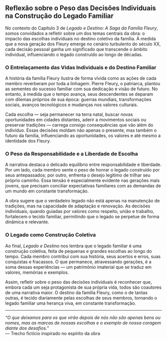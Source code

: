 
## Reflexão sobre o Peso das Decisões Individuais na Construção do Legado Familiar

No contexto do Capítulo 3 de *Legado e Destino: A Saga da Família Fleury*, somos convidados a refletir sobre um dos temas centrais da obra: o impacto das escolhas individuais no destino coletivo da família. À medida que a nova geração dos Fleury emerge no cenário turbulento do século XX, cada decisão pessoal ganha um significado que transcende o âmbito individual, influenciando o legado construído ao longo de décadas.

### O Entrelaçamento das Vidas Individuais e do Destino Familiar

A história da família Fleury ilustra de forma vívida como as ações de cada membro reverberam por toda a linhagem. Pierre Fleury, o patriarca, plantou as sementes do sucesso familiar com sua dedicação e visão de futuro. No entanto, à medida que o tempo avança, seus descendentes se deparam com dilemas próprios de sua época: guerras mundiais, transformações sociais, avanços tecnológicos e mudanças nos valores culturais.

Cada escolha — seja permanecer na terra natal, buscar novas oportunidades em cidades distantes, aderir a movimentos sociais ou preservar tradições — carrega consigo consequências que vão além do indivíduo. Essas decisões moldam não apenas o presente, mas também o futuro da família, influenciando as oportunidades, os valores e até mesmo a identidade dos Fleury.

### O Peso da Responsabilidade e a Liberdade de Escolha

A narrativa destaca o delicado equilíbrio entre responsabilidade e liberdade. Por um lado, cada membro sente o peso de honrar o legado construído por seus antepassados; por outro, enfrenta o desejo legítimo de trilhar seu próprio caminho. Essa tensão é especialmente evidente nas gerações mais jovens, que precisam conciliar expectativas familiares com as demandas de um mundo em constante transformação.

A obra sugere que o verdadeiro legado não está apenas na manutenção de tradições, mas na capacidade de adaptação e renovação. As decisões individuais, quando guiadas por valores como respeito, união e trabalho, fortalecem o tecido familiar, permitindo que o legado se perpetue de forma dinâmica e relevante.

### O Legado como Construção Coletiva

Ao final, *Legado e Destino* nos lembra que o legado familiar é uma construção coletiva, feita de pequenas e grandes escolhas ao longo do tempo. Cada membro contribui com sua história, seus acertos e erros, suas conquistas e fracassos. O que permanece, atravessando gerações, é a soma dessas experiências — um patrimônio imaterial que se traduz em valores, memórias e exemplos.

Assim, refletir sobre o peso das decisões individuais é reconhecer que, embora cada um seja protagonista de sua própria vida, todos são coautores de uma narrativa maior. O destino da família Fleury, como o de tantas outras, é tecido diariamente pelas escolhas de seus membros, tornando o legado familiar uma herança viva, em constante transformação.

---

*“O que deixamos para os que virão depois de nós não são apenas bens ou nomes, mas as marcas de nossas escolhas e o exemplo de nossa coragem diante dos desafios.”*  
— Trecho fictício inspirado no espírito da obra
```
